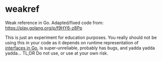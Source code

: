 # weakref

Weak reference in Go. Adapted/fixed code from: https://play.golang.org/p/f9HY6-z8Pp

This is just an experiment for education purposes. You really should not be
using this in your code as it depends on runtime representation of [interfaces
in Go][interfaces-in-go], is super-unreliable, probably has bugs, and
yadda yadda yadda... TL;DR Do not use, or use at your own risk.

[interfaces-in-go]: https://research.swtch.com/interfaces

